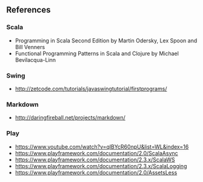 ## References

### Scala

- Programming in Scala Second Edition by Martin Odersky, Lex Spoon and Bill Venners
- Functional Programming Patterns in Scala and Clojure by Michael Bevilacqua-Linn

### Swing

- http://zetcode.com/tutorials/javaswingtutorial/firstprograms/

### Markdown

- http://daringfireball.net/projects/markdown/

### Play 

- https://www.youtube.com/watch?v=qlBYcR60npU&list=WL&index=16
- https://www.playframework.com/documentation/2.0/ScalaAsync
- https://www.playframework.com/documentation/2.3.x/ScalaWS
- https://www.playframework.com/documentation/2.3.x/ScalaLogging
- https://www.playframework.com/documentation/2.0/AssetsLess
